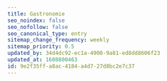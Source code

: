 ```yaml
---
title: Gastronomie
seo_noindex: false
seo_nofollow: false
seo_canonical_type: entry
sitemap_change_frequency: weekly
sitemap_priority: 0.5
updated_by: 34d4dc92-ec1a-4900-9a81-ed8dd8606f23
updated_at: 1608800463
id: 9e2f35ff-a8ac-4184-a4d7-27d8bc2e7c37
---
```

